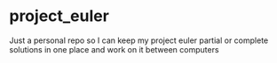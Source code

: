 # project_euler
Just a personal repo so I can keep my project euler partial or complete solutions in one place and work on it between computers
